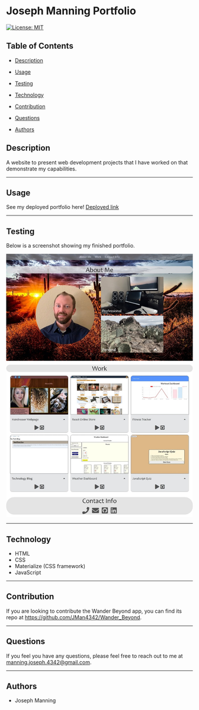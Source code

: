 # Joseph Manning Portfolio

[![License: MIT](https://img.shields.io/badge/License-MIT-yellow.svg)](https://opensource.org/licenses/MIT)


## **Table of Contents**

* [Description](#description)

* [Usage](#usage)

* [Testing](#testing)

* [Technology](#technology)

* [Contribution](#contribution)

* [Questions](#questions)

* [Authors](#authors)


## **Description**

A website to present web development projects that I have worked on that demonstrate my capabilities.

---

## Usage

See my deployed portfolio here! [Deployed link]( https://jman4342.github.io/Joseph-Manning-Portfolio/)

---

## **Testing**

Below is a screenshot showing my finished portfolio.

![Portfolio](./assets/images/PortfolioImage.jpeg)

---

## **Technology**

- HTML
- CSS
- Materialize (CSS framework)
- JavaScript

---

## **Contribution**

If you are looking to contribute the Wander Beyond app, you can find its repo at https://github.com/JMan4342/Wander_Beyond.

---

## **Questions**

If you feel you have any questions, please feel free to reach out to me at manning.joseph.4342@gmail.com.

---

## **Authors**

* Joseph Manning
